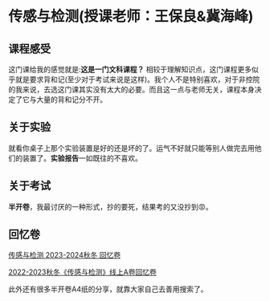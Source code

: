 # 传感与检测(授课老师：王保良&冀海峰)

## 课程感受

这门课给我的感觉就是:**这是一门文科课程？** 相较于理解知识点，这门课程更多似乎就是要求背和记(至少对于考试来说是这样)。我个人不是特别喜欢，对于非控院的我来说，去选这门课其实没有太大的必要。而且这一点与老师无关，课程本身决定了它与大量的背和记分不开。

## 关于实验

就看你桌子上那个实验装置是好的还是坏的了。运气不好就只能等别人做完去用他们的装置了。**实验报告**一如既往的不喜欢。

## 关于考试

**半开卷**，我最讨厌的一种形式，抄的要死，结果考的又没抄到😡。

## 回忆卷

[传感与检测 2023-2024秋冬 回忆卷](https://www.cc98.org/topic/5799432)

[2022-2023秋冬《传感与检测》线上A卷回忆卷](https://www.cc98.org/topic/5506035)

此外还有很多半开卷A4纸的分享，就靠大家自己去善用搜索了。
